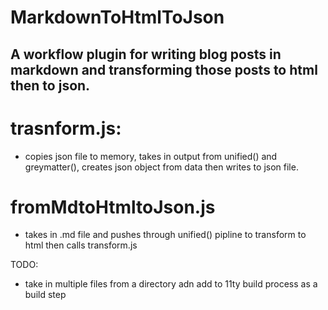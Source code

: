 # MarkdownToHtmlToJson
A workflow plugin for writing blog posts in markdown and transforming those posts to html then to json.
---

# trasnform.js:
- copies json file to memory, takes in output from unified() and greymatter(), creates json object from data then writes to json file.

# fromMdtoHtmltoJson.js
- takes in .md file and pushes through unified() pipline to transform to html then calls transform.js

TODO:
- take in multiple files from a directory adn add to 11ty build process as a build step
